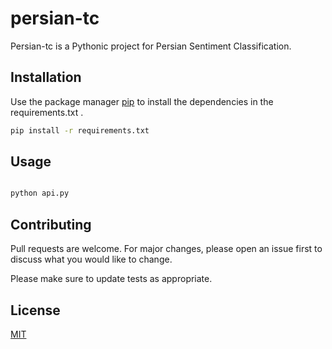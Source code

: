 # persian-tc

Persian-tc is a Pythonic project for Persian Sentiment Classification.

## Installation

Use the package manager [pip](https://pip.pypa.io/en/stable/) to install the dependencies in the requirements.txt .

```bash
pip install -r requirements.txt
```

## Usage

```python

python api.py

```

## Contributing
Pull requests are welcome. For major changes, please open an issue first to discuss what you would like to change.

Please make sure to update tests as appropriate.

## License
[MIT](https://choosealicense.com/licenses/mit/)
